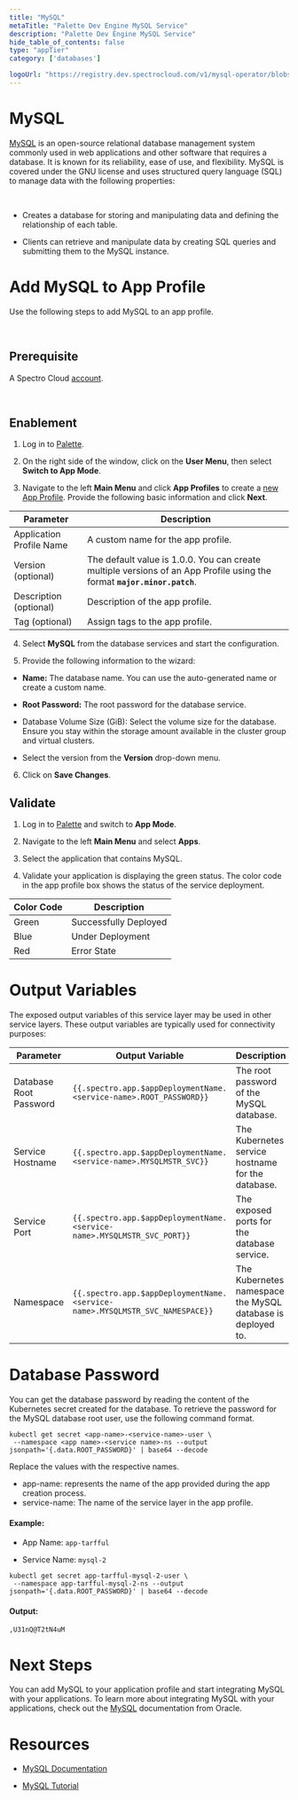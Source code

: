 ```yaml
---
title: "MySQL"
metaTitle: "Palette Dev Engine MySQL Service"
description: "Palette Dev Engine MySQL Service"
hide_table_of_contents: false
type: "appTier"
category: ['databases']

logoUrl: "https://registry.dev.spectrocloud.com/v1/mysql-operator/blobs/sha256:2d59bc428916752528280eac03330d712164163e2f3c476409f5c25d8a7c2778?type=image/png"
---
```







# MySQL

[MySQL](https://www.mysql.com/) is an open-source relational database management system commonly used in web applications and other software that requires a database. It is known for its reliability, ease of use, and flexibility. MySQL is covered under the GNU license and uses structured query language (SQL) to manage data with the following properties:

<br />

* Creates a database for storing and manipulating data and defining the relationship of each table.


* Clients can retrieve and manipulate data by creating SQL queries and submitting them to the MySQL instance.


# Add MySQL to App Profile

Use the following steps to add MySQL to an app profile.

<br />

## Prerequisite

A Spectro Cloud [account](https://www.spectrocloud.com/get-started/).

<br />

## Enablement

1. Log in to [Palette](https://console.spectrocloud.com).


2. On the right side of the window, click on the **User Menu**, then select **Switch to App Mode**.


3. Navigate to the left **Main Menu** and click **App Profiles** to create a [new App Profile](/devx/app-profile/create-app-profile/). Provide the following basic information and click **Next**.

|    **Parameter**            | **Description** |
|-----------------------------|-----------------|
|Application Profile Name     | A custom name for the app profile.|
|Version (optional)           | The default value is 1.0.0. You can create multiple versions of an App Profile using the format **`major.minor.patch`**.|
|Description (optional)       | Description of the app profile.| 
|Tag (optional)               | Assign tags to the app profile.|
 

4. Select **MySQL** from the database services and start the configuration.
  

5. Provide the following information to the wizard:
  * **Name:** The database name. You can use the auto-generated name or create a custom name.
  * **Root Password:** The root password for the database service.

  * Database Volume Size (GiB): Select the volume size for the database. Ensure you stay within the storage amount available in the cluster group and virtual clusters.

  * Select the version from the **Version** drop-down menu.

6. Click on **Save Changes**.

## Validate

1. Log in to [Palette](https://console.spectrocloud.com) and switch to **App Mode**.


2. Navigate to the left **Main Menu** and select **Apps**.



3. Select the application that contains MySQL.



4. Validate your application is displaying the green status. The color code in the app profile box shows the status of the service deployment.

|**Color Code**| **Description**|
|--------------|--------------|
|Green| Successfully Deployed|
|Blue | Under Deployment|
|Red  | Error State|


# Output Variables

The exposed output variables of this service layer may be used in other service layers. These output variables are typically used for connectivity purposes:

| Parameter              | Output Variable                                                                     | Description                                     |
|------------------------|-------------------------------------------------------------------------------------|-------------------------------------------------|
| Database Root Password | `{{.spectro.app.$appDeploymentName.<service-name>.ROOT_PASSWORD}}`              | The root password of the MySQL database. |
| Service Hostname       | `{{.spectro.app.$appDeploymentName.<service-name>.MYSQLMSTR_SVC}}`      | The Kubernetes service hostname for the database.                |
| Service Port           | `{{.spectro.app.$appDeploymentName.<service-name>.MYSQLMSTR_SVC_PORT}}` | The exposed ports for the database service.              |
| Namespace           | `{{.spectro.app.$appDeploymentName.<service-name>.MYSQLMSTR_SVC_NAMESPACE}}` | The Kubernetes namespace the MySQL database is deployed to.              |



# Database Password

You can get the database password by reading the content of the Kubernetes secret created for the database. To retrieve the password for the MySQL database root user, use the following command format. 

```shell
kubectl get secret <app-name>-<service-name>-user \
 --namespace <app name>-<service name>-ns --output jsonpath='{.data.ROOT_PASSWORD}' | base64 --decode
```

Replace the values with the respective names.

  * app-name: represents the name of the app provided during the app creation process.
  * service-name: The name of the service layer in the app profile.

#### Example: 

- App Name: `app-tarfful`

- Service Name: `mysql-2`


```shell
kubectl get secret app-tarfful-mysql-2-user \
 --namespace app-tarfful-mysql-2-ns --output jsonpath='{.data.ROOT_PASSWORD}' | base64 --decode
```
#### Output:
```shell
,U31nQ@T2tN4uM
```

# Next Steps

You can add MySQL to your application profile and start integrating MySQL with your applications. To learn more about integrating MySQL with your applications, check out the [MySQL](https://redis.io/docs/manual/) documentation from Oracle.



# Resources

- [MySQL Documentation](https://dev.mysql.com/doc/)


- [MySQL Tutorial](https://dev.mysql.com/doc/refman/8.0/en/tutorial.html)